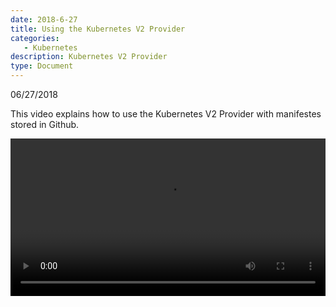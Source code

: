 ```yaml
---
date: 2018-6-27
title: Using the Kubernetes V2 Provider
categories:
   - Kubernetes
description: Kubernetes V2 Provider
type: Document
---
```

06/27/2018

This video explains how to use the Kubernetes V2 Provider with manifestes stored in Github.

<video src="https://dha4w82d62smt.cloudfront.net/items/302F3G0Q082V3z123V43/Screen%20Recording%202018-06-27%20at%2010.06%20AM.mov" controls style="display: block;height: auto;width: 100%;">Screen Recording 2018-06-27 at 10.06 AM.mov</video>